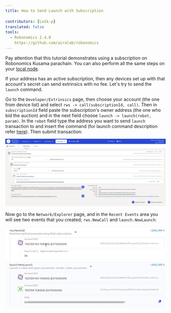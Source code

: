 ```yaml
---
title: How to Send Launch with Subscription

contributors: [LoSk-p]
translated: false
tools:   
  - Robonomics 2.4.0
    https://github.com/airalab/robonomics
---
```


<robo-wiki-note type="warning" title="Parachain">

  Pay attention that this tutorial demonstrates using a subscription on Robonomics Kusama parachain. You can also perform
  all the same steps on your [local node](/docs/run-dev-node).

</robo-wiki-note>

If your address has an active subscription, then any devices set up with that account's secret can send extrinsics with no fee. 
Let's try to send the `launch` command.

Go to the `Developer/Extrinsics` page, then choose your account (the one from device list) and select `rws -> call(subscriptionId, call)`. 
Then in `subscriptionId` field paste the subscription's owner address (the one who bid the auction) and in the next field
choose `launch -> launch(robot, param)`. In the `robot` field type the address you want to send `launch` transaction 
to and insert the command (for launch command description refer [here](/docs/launch)). Then submit transaction:

![launch](../images/rws/launch.png)


Now go to the `Network/Explorer` page, and in the `Recent Events` area you will see two events that you created; `rws.NewCall` and `launch.NewLaunch`:

![events](../images/rws/events.png)
